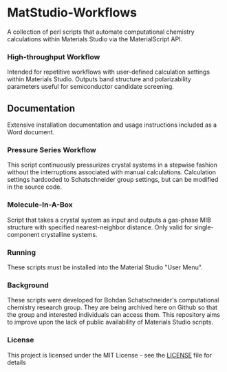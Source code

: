 # MatStudio-Workflows
A collection of perl scripts that automate computational chemistry calculations within Materials Studio via the MaterialScript API.

### High-throughput Workflow
Intended for repetitive workflows with user-defined calculation settings within Materials Studio. Outputs band structure and polarizability parameters useful for semiconductor candidate screening.

## Documentation
Extensive installation documentation and usage instructions included as a Word document.

### Pressure Series Workflow
This script continuously pressurizes crystal systems in a stepwise fashion without the interruptions associated with manual calculations. Calculation settings hardcoded to Schatschneider group settings, but can be modified in the source code.

### Molecule-In-A-Box
Script that takes a crystal system as input and outputs a gas-phase MIB structure with specified nearest-neighbor distance. Only valid for single-component crystalline systems.

### Running
These scripts must be installed into the Material Studio "User Menu".

### Background
These scripts were developed for Bohdan Schatschneider's computational chemistry research group. They are being archived here on Github so that the group and interested individuals can access them. This repository aims to improve upon the lack of public availability of Materials Studio scripts.

### License
This project is licensed under the MIT License - see the [LICENSE](LICENSE) file for details
